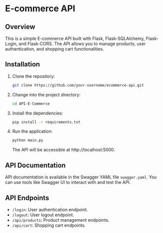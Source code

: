 # E-commerce API

## Overview

This is a simple E-commerce API built with Flask, Flask-SQLAlchemy, Flask-Login, and Flask-CORS. The API allows you to manage products, user authentication, and shopping cart functionalities.

## Installation

1. Clone the repository:

    ```bash
    git clone https://github.com/your-username/ecommerce-api.git
    ```

2. Change into the project directory:

    ```bash
    cd API-E-Commerce
    ```

3. Install the dependencies:

    ```bash
    pip install -r requirements.txt
    ```

4. Run the application:

    ```bash
    python main.py
    ```

   The API will be accessible at http://localhost:5000.

## API Documentation

API documentation is available in the Swagger YAML file `swagger.yaml`. You can use tools like Swagger UI to interact with and test the API.

## API Endpoints

- `/login`: User authentication endpoint.
- `/logout`: User logout endpoint.
- `/api/products`: Product management endpoints.
- `/api/cart`: Shopping cart endpoints.
